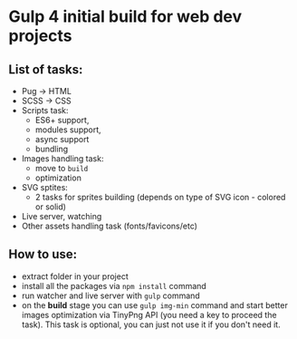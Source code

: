 # Gulp 4 initial build for web dev projects

## List of tasks:

- Pug -> HTML
- SCSS -> CSS
- Scripts task:
  - ES6+ support,
  - modules support,
  - async support
  - bundling
- Images handling task:
  - move to `build`
  - optimization
- SVG sptites:
  - 2 tasks for sprites building (depends on type of SVG icon - colored or solid)
- Live server, watching
- Other assets handling task (fonts/favicons/etc)
  
## How to use:

- extract folder in your project
- install all the packages via `npm install` command
- run watcher and live server with `gulp` command
- on the **build** stage you can use `gulp img-min` command and start better images optimization via TinyPng API (you need a key to proceed the task). This task is optional, you can just not use it if you don't need it.
